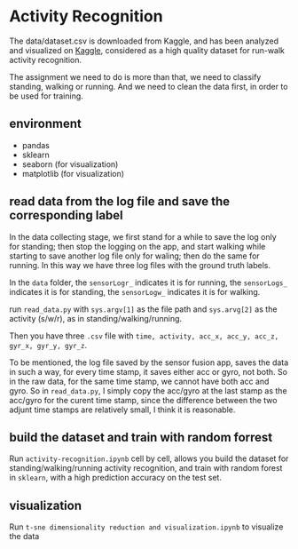 # Activity Recognition 

The data/dataset.csv is downloaded from Kaggle, and has been analyzed and visualized on [Kaggle](https://www.kaggle.com/vmalyi/run-or-walk-data-analysis-and-visualization), considered as a high quality dataset for run-walk activity recognition.

The assignment we need to do is more than that, we need to classify standing, walking or running. And we need to clean the data first, in order to be used for training.

## environment

* pandas
* sklearn
* seaborn (for visualization)
* matplotlib (for visualization)

## read data from the log file and save the corresponding label
In the data collecting stage, we first stand for a while to save the log only for standing; then stop the logging on the app, and start walking while starting to save another log file only for waling; then do the same for running. In this way we have three log files with the ground truth labels. 

In the `data` folder, the `sensorLogr_` indicates it is for running, the `sensorLogs_` indicates it is for standing, the `sensorLogw_` indicates it is for walking.

run `read_data.py` with `sys.argv[1]` as the file path and `sys.arvg[2]` as the activity (s/w/r), as in standing/walking/running.

Then you have three `.csv` file with `time, activity, acc_x, acc_y, acc_z, gyr_x, gyr_y, gyr_z`.

To be mentioned, the log file saved by the sensor fusion app, saves the data in such a way, for every time stamp, it saves either acc or gyro, not both. So in the raw data, for the same time stamp, we cannot have both acc and gyro. So in `read_data.py`, I simply copy the acc/gyro at the last stamp as the acc/gyro for the curent time stamp, since the difference between the two adjunt time stamps are relatively small, I think it is reasonable.

## build the dataset and train with random forrest

Run `activity-recognition.ipynb` cell by cell, allows you build the dataset for standing/walking/running activity recognition, and train with random forest in `sklearn`, with a high prediction accuracy on the test set.

## visualization 
Run `t-sne dimensionality reduction and visualization.ipynb` to visualize the data
